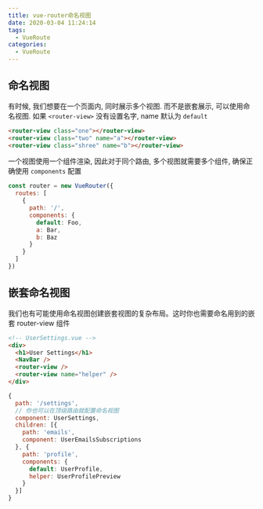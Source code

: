```yaml
---
title: vue-router命名视图
date: 2020-03-04 11:24:14
tags:
  - VueRoute
categories:
  - VueRoute
---
```


## 命名视图

有时候, 我们想要在一个页面内, 同时展示多个视图. 而不是嵌套展示, 可以使用命名视图.
如果 `<router-view>` 没有设置名字, name 默认为 `default`

```html
<router-view class="one"></router-view>
<router-view class="two" name="a"></router-view>
<router-view class="shree" name="b"></router-view>
```

一个视图使用一个组件渲染, 因此对于同个路由, 多个视图就需要多个组件, 确保正确使用 `components` 配置

```js
const router = new VueRouter({
  routes: [
    {
      path: '/',
      components: {
        default: Foo,
        a: Bar,
        b: Baz
      }
    }
  ]
})
```

## 嵌套命名视图

我们也有可能使用命名视图创建嵌套视图的复杂布局。这时你也需要命名用到的嵌套 router-view 组件

```html
<!-- UserSettings.vue -->
<div>
  <h1>User Settings</h1>
  <NavBar />
  <router-view />
  <router-view name="helper" />
</div>
```

```js
{
  path: '/settings',
  // 你也可以在顶级路由就配置命名视图
  component: UserSettings,
  children: [{
    path: 'emails',
    component: UserEmailsSubscriptions
  }, {
    path: 'profile',
    components: {
      default: UserProfile,
      helper: UserProfilePreview
    }
  }]
}
```
